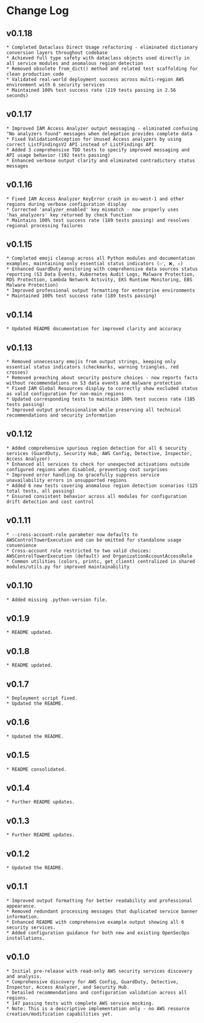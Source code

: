 # Change Log

## v0.1.18
    * Completed Dataclass Direct Usage refactoring - eliminated dictionary conversion layers throughout codebase
    * Achieved full type safety with dataclass objects used directly in all service modules and anomalous region detection
    * Removed obsolete from_dict() method and related test scaffolding for clean production code
    * Validated real-world deployment success across multi-region AWS environment with 6 security services
    * Maintained 100% test success rate (219 tests passing in 2.56 seconds)

## v0.1.17
    * Improved IAM Access Analyzer output messaging - eliminated confusing "No analyzers found" messages when delegation provides complete data
    * Fixed ValidationException for Unused Access analyzers by using correct ListFindingsV2 API instead of ListFindings API
    * Added 3 comprehensive TDD tests to specify improved messaging and API usage behavior (192 tests passing)
    * Enhanced verbose output clarity and eliminated contradictory status messages

## v0.1.16
    * Fixed IAM Access Analyzer KeyError crash in eu-west-1 and other regions during verbose configuration display
    * Corrected 'analyzer_enabled' key mismatch - now properly uses 'has_analyzers' key returned by check function
    * Maintains 100% test success rate (189 tests passing) and resolves regional processing failures

## v0.1.15
    * Completed emoji cleanup across all Python modules and documentation examples, maintaining only essential status indicators (✅, ❌, ⚠️)
    * Enhanced GuardDuty monitoring with comprehensive data sources status reporting (S3 Data Events, Kubernetes Audit Logs, Malware Protection, RDS Protection, Lambda Network Activity, EKS Runtime Monitoring, EBS Malware Protection)
    * Improved professional output formatting for enterprise environments
    * Maintained 100% test success rate (189 tests passing)

## v0.1.14
    * Updated README documentation for improved clarity and accuracy

## v0.1.13
    * Removed unnecessary emojis from output strings, keeping only essential status indicators (checkmarks, warning triangles, red crosses)
    * Removed preaching about security posture choices - now reports facts without recommendations on S3 data events and malware protection
    * Fixed IAM Global Resources display to correctly show excluded status as valid configuration for non-main regions
    * Updated corresponding tests to maintain 100% test success rate (185 tests passing)
    * Improved output professionalism while preserving all technical recommendations and security information

## v0.1.12
    * Added comprehensive spurious region detection for all 6 security services (GuardDuty, Security Hub, AWS Config, Detective, Inspector, Access Analyzer)
    * Enhanced all services to check for unexpected activations outside configured regions when disabled, preventing cost surprises
    * Improved error handling to gracefully suppress service unavailability errors in unsupported regions
    * Added 6 new tests covering anomalous region detection scenarios (125 total tests, all passing)
    * Ensured consistent behavior across all modules for configuration drift detection and cost control

## v0.1.11
    * --cross-account-role parameter now defaults to AWSControlTowerExecution and can be omitted for standalone usage convenience
    * Cross-account role restricted to two valid choices: AWSControlTowerExecution (default) and OrganizationAccountAccessRole
    * Common utilities (colors, printc, get_client) centralized in shared modules/utils.py for improved maintainability

## v0.1.10
    * Added missing .python-version file.

## v0.1.9
    * README updated.

## v0.1.8
    * README updated.

## v0.1.7
    * Deployment script fixed.
    * Updated the README.

## v0.1.6
    * Updated the README.

## v0.1.5
    * README consolidated.

## v0.1.4
    * Further README updates.

## v0.1.3
    * Further README updates.

## v0.1.2
    * Updated the README.

## v0.1.1
    * Improved output formatting for better readability and professional appearance.
    * Removed redundant processing messages that duplicated service banner information.
    * Enhanced README with comprehensive example output showing all 6 security services.
    * Added configuration guidance for both new and existing OpenSecOps installations.

## v0.1.0
    * Initial pre-release with read-only AWS security services discovery and analysis.
    * Comprehensive discovery for AWS Config, GuardDuty, Detective, Inspector, Access Analyzer, and Security Hub.
    * Detailed recommendations and configuration validation across all regions.
    * 147 passing tests with complete AWS service mocking.
    * Note: This is a descriptive implementation only - no AWS resource creation/modification capabilities yet.
